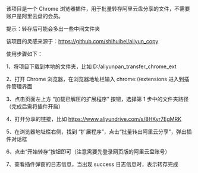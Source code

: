 该项目是一个 Chrome 浏览器插件，用于批量转存阿里云盘分享的文件，不需要账户是阿里云盘的会员。

提示：转存后可能会多出一些中间文件夹

该项目的灵感来源于：https://github.com/shihuibei/aliyun_copy

使用步骤如下：

1、将项目下载到本地的文件夹，比如 D:/aliyunpan_transfer_chrome_ext

2、打开 Chrome 浏览器，在浏览器地址栏输入 chrome://extensions 进入到插件管理界面

3、点击页面左上方 “加载已解压的扩展程序” 按钮，选择第 1 步中的文件夹路径（完成后需将插件开启）

4、打开分享的链接，比如 https://www.aliyundrive.com/s/8HKyr7EgMRK

5、在浏览器地址栏右侧，找到 “扩展程序”，点击“批量转出阿里云分享”，弹出插件对话框

6、点击“开始转存”按钮即可（注意需要先登录网页版的阿里云盘账号）

7、查看插件弹窗的日志信息，当出现 success 日志信息时，表示转存完成
